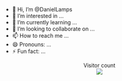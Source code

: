 - 👋 Hi, I’m @DanielLamps
- 👀 I’m interested in ...
- 🌱 I’m currently learning ...
- 💞️ I’m looking to collaborate on ...
- 📫 How to reach me ...
- 😄 Pronouns: ...
- ⚡ Fun fact: ...

<p align="center"> 
  Visitor count<br>
  <img src="https://profile-counter.glitch.me/DanielLamps/count.svg" />
</p>



<!---
DanielLamps/DanielLamps is a ✨ special ✨ repository because its `README.md` (this file) appears on your GitHub profile.
You can click the Preview link to take a look at your changes.
--->
